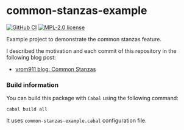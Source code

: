 # common-stanzas-example

[![GitHub CI](https://github.com/vrom911/common-stanzas-example/workflows/CI/badge.svg)](https://github.com/vrom911/common-stanzas-example/actions)
[![MPL-2.0 license](https://img.shields.io/badge/license-MPL--2.0-blue.svg)](LICENSE)

Example project to demonstrate the common stanzas feature.

I described the motivation and each commit of this repository in the following blog post:
 * [vrom911 blog: Common Stanzas](https://vrom911.github.io/blog/common-stanzas)
 
### Build information
 
You can build this package with `Cabal` using the following command:

```
cabal build all
```

It uses `common-stanzas-example.cabal` configuration file.
